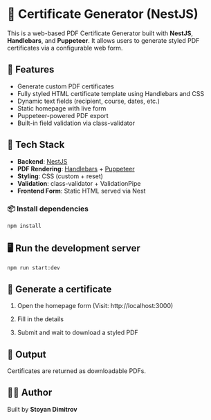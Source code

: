 # 📄 Certificate Generator (NestJS)

This is a web-based PDF Certificate Generator built with **NestJS**, **Handlebars**, and **Puppeteer**. It allows users to generate styled PDF certificates via a configurable web form.

## 🚀 Features

- Generate custom PDF certificates
- Fully styled HTML certificate template using Handlebars and CSS
- Dynamic text fields (recipient, course, dates, etc.)
- Static homepage with live form
- Puppeteer-powered PDF export
- Built-in field validation via class-validator

## 🧰 Tech Stack

- **Backend**: [NestJS](https://nestjs.com/)
- **PDF Rendering**: [Handlebars](https://handlebarsjs.com/) + [Puppeteer](https://pptr.dev/)
- **Styling**: CSS (custom + reset)
- **Validation**: class-validator + ValidationPipe
- **Frontend Form**: Static HTML served via Nest

### 📦 Install dependencies

```bash
npm install
```

## 🖥️ Run the development server

```bash
npm run start:dev
```

## 🧾 Generate a certificate

1. Open the homepage form (Visit: http://localhost:3000)

2. Fill in the details

3. Submit and wait to download a styled PDF

## 📁 Output

Certificates are returned as downloadable PDFs.

## 👨‍💻 Author

Built by **Stoyan Dimitrov**
